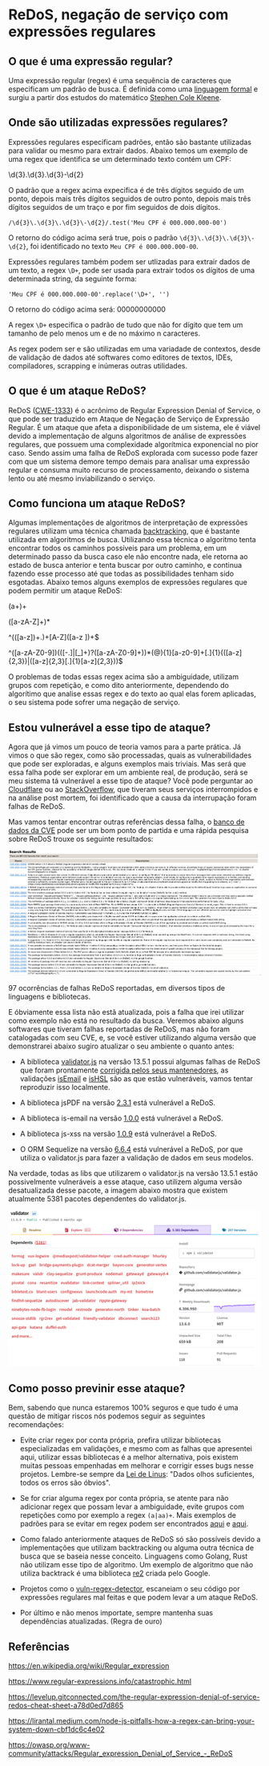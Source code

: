 # ReDoS, negação de serviço com expressões regulares

## O que é uma expressão regular?

Uma expressão regular (regex) é uma sequência de caracteres que especificam um padrão de busca. É definida como uma [linguagem formal](https://pt.wikipedia.org/wiki/Linguagem_formal) e surgiu a partir dos estudos do matemático [Stephen Cole Kleene](https://pt.wikipedia.org/wiki/Stephen_Kleene).
## Onde são utilizadas expressões regulares?

Expressões regulares especificam padrões, então são bastante utilizadas para validar ou mesmo para extrair dados. Abaixo temos um exemplo de uma regex que identifica se um determinado texto contém um CPF:

\d{3}\.\d{3}\.\d{3}\-\d{2}

O padrão que a regex acima expecifica é de três dígitos seguido de um ponto, depois mais três dígitos seguidos de outro ponto, depois mais três dígitos seguidos de um traço e por fim seguidos de dois dígitos.

```
/\d{3}\.\d{3}\.\d{3}\-\d{2}/.test('Meu CPF é 000.000.000-00')
```

O retorno do código acima será true, pois o padrão `\d{3}\.\d{3}\.\d{3}\-\d{2}`, foi identificado no texto `Meu CPF é 000.000.000-00`.

Expressões regulares também podem ser utlizadas para extrair dados de um texto, a regex `\D+`, pode ser usada para extrair todos os dígitos de uma determinada string, da seguinte forma:

```
'Meu CPF é 000.000.000-00'.replace('\D+', '')
```

O retorno do código acima será: 00000000000

A regex `\D+` especifica o padrão de tudo que não for dígito que tem um tamanho de pelo menos um e de no máximo n caracteres.

As regex podem ser e são utilizadas em uma variadade de contextos, desde de validação de dados até softwares como editores de textos, IDEs, compiladores, scrapping e inúmeras outras utilidades.

## O que é um ataque ReDoS?

ReDoS ([CWE-1333](https://cwe.mitre.org/data/definitions/1333.html)) é o acrônimo de Regular Expression Denial of Service, o que pode ser traduzido em Ataque de Negação de Serviço de Expressão Regular.
É um ataque que afeta a disponibilidade de um sistema, ele é viável devido a implementação de alguns algoritmos de análise de expressões regulares, 
que possuem uma complexidade algorítmica exponencial no pior caso. Sendo assim uma falha de ReDoS explorada com sucesso pode fazer com que um
sistema demore tempo demais para analisar uma expressão regular e consuma muito recurso de processamento, deixando o sistema lento ou até mesmo 
inviabilizando o serviço.

## Como funciona um ataque ReDoS?

Algumas implementações de algoritmos de interpretação de expressões regulares utilizam uma técnica chamada [backtracking](https://pt.wikipedia.org/wiki/Backtracking), que é bastante utilizada
em algoritmos de busca. Utilizando essa técnica o algoritmo tenta encontrar todos os caminhos possíveis para um problema, em um determinado passo da busca caso ele não encontre nada, ele retorna ao estado de busca anterior e
tenta buscar por outro caminho, e continua fazendo esse processo até que todas as possibilidades tenham sido esgotadas. Abaixo temos alguns exemplos de expressões regulares que podem permitir um ataque ReDoS:

(a+)+

([a-zA-Z]+)*

^(([a-z])+.)+[A-Z]([a-z ])+$

^([a-zA-Z0-9])(([\-.]|[_]+)?([a-zA-Z0-9]+))*(@){1}[a-z0-9]+[.]{1}(([a-z]{2,3})|([a-z]{2,3}[.]{1}[a-z]{2,3}))$

O problemas de todas essas regex acima são a ambiguidade, utilizam grupos com repetição, e como dito anteriormente, dependendo do algorítimo que analise essas regex e do texto ao qual elas forem aplicadas, o seu sistema pode sofrer uma negação de serviço. 

## Estou vulnerável a esse tipo de ataque?

Agora que já vimos um pouco de teoria vamos para a parte prática. Já vimos o que são regex, como são processadas, quais as vulnerabilidades que pode ser exploradas, e alguns exemplos mais triviais. Mas será que essa falha pode ser explorar em um ambiente real, de produção, será se meu sistema tá vulnerável a esse tipo de ataque? Você pode perguntar ao [Cloudflare](https://blog.cloudflare.com/details-of-the-cloudflare-outage-on-july-2-2019/) ou ao [StackOverflow](https://stackstatus.net/post/147710624694/outage-postmortem-july-20-2016), que tiveram seus serviços interrompidos e na análise post mortem, foi identificado que a causa da interrupação foram falhas de ReDoS. 

Mas vamos tentar encontrar outras referências dessa falha, o [banco de dados da CVE](https://cve.mitre.org/) pode ser um bom ponto de partida e uma rápida pesquisa sobre ReDoS trouxe os seguinte resultados:

![](./images/search_result_cve_redos.png)

97 ocorrências de falhas ReDoS reportadas, em diversos tipos de linguagens e bibliotecas.

E óbviamente essa lista não estã atualizada, pois a falha que irei utilizar como exemplo não está no resultado da busca. Veremos abaixo alguns softwares que tiveram falhas reportadas de ReDoS, mas não foram catalogadas com seu CVE, e, se você estiver utilizando  alguma versão que demonstrarei abaixo sugiro atualizar o seu ambiente o quanto antes:

* A biblioteca [validator.js](https://www.npmjs.com/package/validator) na versão 13.5.1 possui algumas falhas de ReDoS que foram prontamente [corrigida pelos seus mantenedores](https://github.com/validatorjs/validator.js/pull/1651), as validações [isEmail](https://github.com/validatorjs/validator.js/issues/1597) e [isHSL](https://github.com/validatorjs/validator.js/issues/1598) são as que estão vulneráveis, vamos tentar reproduzir isso localmente.

* A biblioteca jsPDF na versão [2.3.1](https://github.com/parallax/jsPDF/commit/d8bb3b39efcd129994f7a3b01b632164144ec43e) está vulnerável a ReDoS.

* A biblioteca is-email na versão [1.0.0](https://github.com/segmentio/is-email/commit/060ecedf345729f11ad857ccaf7a915ff6797739) está vulnerável a ReDoS.

* A biblioteca js-xss na versão [1.0.9](https://snyk.io/vuln/SNYK-JAVA-ORGWEBJARSNPM-1759311) está vulnerável a ReDoS.

* O ORM Sequelize na versão [6.6.4](https://github.com/sequelize/sequelize/commit/5fa695fd4f81faeae3528bf4aae519dfd1e5b1ae) está vulnerável a ReDoS, por que utiliza o validator.js para fazer a validação de dados em seus modelos.

Na verdade, todas as libs que utilizarem o validator.js na versão 13.5.1 estão possivelmente vulneráveis a esse ataque, caso utilizem alguma versão desatualizada desse pacote, a imagem abaixo mostra que existem atualmente 5381 pacotes dependentes do validator.js.

![](./images/dependents_packages_validatorjs.png)
## Como posso previnir esse ataque?

Bem, sabendo que nunca estaremos 100% seguros e que tudo é uma questão de mitigar riscos nós podemos seguir as seguintes recomendações:

* Evite criar regex por conta própria, prefira utilizar bibliotecas especializadas em validações, e mesmo com as falhas que apresentei aqui, utilizar essas bibliotecas é a melhor alternativa, pois existem
muitas pessoas empenhadas em melhorar e corrigir esses bugs nesse projetos. Lembre-se sempre da [Lei de Linus](https://pt.wikipedia.org/wiki/Lei_de_Linus): "Dados olhos suficientes, todos os erros são óbvios".

* Se for criar alguma regex por conta própria, se atente para não adicionar regex que possam levar a ambiguidade, evite grupos com repetições como por exemplo a regex `(a|aa)+`. Mais exemplos de padrões para se evitar em regex podem ser encontrados [aqui](https://www.regular-expressions.info/catastrophic.html) e [aqui](https://owasp.org/www-community/attacks/Regular_expression_Denial_of_Service_-_ReDoS).

* Como falado anteriormente ataques de ReDoS só são possíveis devido a implementações que utilizam backtracking ou alguma outra técnica de busca que se baseia nesse conceito.
Linguagens como Golang, Rust não utilizam esse tipo de algoritmo. Um exemplo de algoritmo que não utiliza backtrack é uma biblioteca [re2](https://www.npmjs.com/package/re2) criada pelo Google.

* Projetos como o [vuln-regex-detector](https://github.com/davisjam/vuln-regex-detector), escaneiam o seu código por expressões regulares mal feitas e que podem levar a um ataque ReDoS.

* Por último e não menos importate, sempre mantenha suas dependências atualizadas. (Regra de ouro)

## Referências

https://en.wikipedia.org/wiki/Regular_expression

https://www.regular-expressions.info/catastrophic.html

https://levelup.gitconnected.com/the-regular-expression-denial-of-service-redos-cheat-sheet-a78d0ed7d865

https://lirantal.medium.com/node-js-pitfalls-how-a-regex-can-bring-your-system-down-cbf1dc6c4e02

https://owasp.org/www-community/attacks/Regular_expression_Denial_of_Service_-_ReDoS